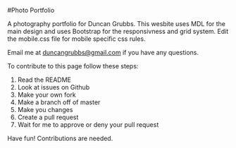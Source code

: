 #Photo Portfolio

A photography portfolio for Duncan Grubbs. This wesbite uses
MDL for the main design and uses Bootstrap for the responsivness
and grid system. Edit the mobile.css file for mobile specific css rules.

Email me at duncangrubbs@gmail.com if you have any questions.


To contribute to this page follow these steps:

1. Read the README
2. Look at issues on Github
3. Make your own fork
4. Make a branch off of master
5. Make you changes
6. Create a pull request
7. Wait for me to approve or deny your pull request

Have fun! Contributions are needed. 
